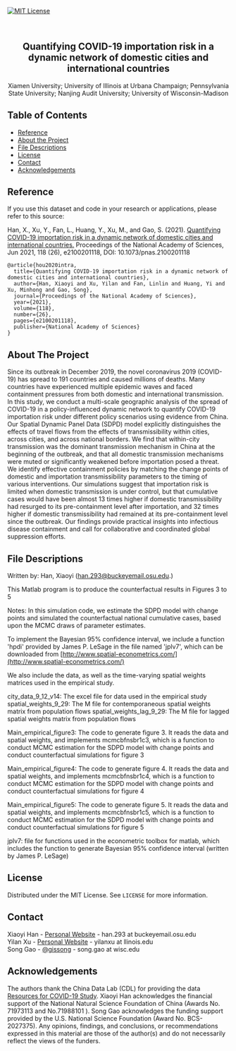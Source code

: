[![MIT License][license-shield]][license-url]

<!-- PROJECT LOGO -->
<br />
<p align="center">

  <h2 align="center">Quantifying COVID-19 importation risk in a dynamic network of domestic cities and international countries</h2>

  <p align="center">
Xiamen University; University of Illinois at Urbana Champaign; Pennsylvania State University; Nanjing Audit University; University of Wisconsin-Madison
  </p>
</p>

<!-- TABLE OF CONTENTS -->
## Table of Contents

* [Reference](#reference)
* [About the Project](#about-the-project)
* [File Descriptions](#file-descriptions)
* [License](#license)
* [Contact](#contact)
* [Acknowledgements](#acknowledgements)

<!-- Reference -->
## Reference
If you use this dataset and code in your research or applications, please refer to this source:

Han, X., Xu, Y., Fan, L., Huang, Y., Xu, M., and Gao, S. (2021). [Quantifying COVID-19 importation risk in a dynamic network of domestic cities and international countries.](https://doi.org/10.1073/pnas.2100201118) Proceedings of the National Academy of Sciences, Jun 2021, 118 (26), e2100201118, DOI: 10.1073/pnas.2100201118

```
@article{hou2020intra,
  title={Quantifying COVID-19 importation risk in a dynamic network of domestic cities and international countries},
  author={Han, Xiaoyi and Xu, Yilan and Fan, Linlin and Huang, Yi and Xu, Minhong and Gao, Song},
  journal={Proceedings of the National Academy of Sciences},
  year={2021},
  volume={118},
  number={26},
  pages={e2100201118},
  publisher={National Academy of Sciences}
}
```

<!-- ABOUT THE PROJECT -->
## About The Project

Since its outbreak in December 2019, the novel coronavirus 2019 (COVID-19) has spread to 191 countries and caused millions of deaths. Many countries have experienced multiple epidemic waves and faced containment pressures from both domestic and international transmission. In this study, we conduct a multi-scale geographic analysis of the spread of COVID-19 in a policy-influenced dynamic network to quantify COVID-19 importation risk under different policy scenarios using evidence from China. Our Spatial Dynamic Panel Data (SDPD) model explicitly distinguishes the effects of travel flows from the effects of transmissibility within cities, across cities, and across national borders. We find that within-city transmission was the dominant transmission mechanism in China at the beginning of the outbreak, and that all domestic transmission mechanisms were muted or significantly weakened before importation posed a threat. We identify effective containment policies by matching the change points of domestic and importation transmissibility parameters to the timing of various interventions. 
Our simulations suggest that importation risk is limited when domestic transmission is under control, but that cumulative cases would have been almost 13 times higher if domestic transmissibility had resurged to its pre-containment level after importation, and 32 times higher if domestic transmissibility had remained at its pre-containment level since the outbreak. Our findings provide practical insights into infectious disease containment and call for collaborative and coordinated global suppression efforts. 

## File Descriptions  
Written by: Han, Xiaoyi (han.293@buckeyemail.osu.edu.)

This Matlab program is to produce the counterfactual results in Figures 3 to 5 

Notes:
In this simulation code, we estimate the SDPD model with change points and simulated the counterfactual national cumulative cases, 
based upon the MCMC draws of parameter estimates. 

To implement the Bayesian 95% confidence interval, we include a function 'hpdi' provided by James P. LeSage in the file named 'jplv7', 
which can be downloaded  from [http://www.spatial-econometrics.com/](http://www.spatial-econometrics.com/)

We also include the data, as well as the time-varying spatial weights matrices used in the empirical study.

city_data_9_12_v14:        The excel file for data used in the empirical study
spatial_weights_9_29:     The M file for contemporaneous spatial weights matrix from population flows
spatial_weights_lag_9_29:  The M file for lagged spatial weights matrix from population flows

Main_empirical_figure3:  The code to generate figure 3. It reads the data and spatial weights, and implements mcmcbfnsbr1c3, which is a function to conduct MCMC estimation
for the SDPD model with change points and conduct counterfactual simulations for figure 3


Main_empirical_figure4:  The code to generate figure 4. It reads the data and spatial weights, and implements mcmcbfnsbr1c4, which is a function to conduct MCMC estimation
for the SDPD model with change points and conduct counterfactual simulations for figure 4


Main_empirical_figure5:  The code to generate figure 5. It reads the data and spatial weights, and implements mcmcbfnsbr1c5, which is a function to conduct MCMC estimation
for the SDPD model with change points and conduct counterfactual simulations for figure 5

jplv7: file for functions used in the econometric toolbox for matlab, which includes the function to generate Bayesian 95% confidence interval (written by James P. LeSage)

<!-- LICENSE -->
## License

Distributed under the MIT License. See `LICENSE` for more information.


<!-- CONTACT -->
## Contact
Xiaoyi Han - [Personal Website](https://hanxiaoyi.weebly.com/) - han.293 at buckeyemail.osu.edu </br>
Yilan Xu - [Personal Website](https://sites.google.com/site/xuyilan/) - yilanxu at llinois.edu </br>
Song Gao - [@gissong](https://twitter.com/gissong) - song.gao at wisc.edu  </br>


<!-- ACKNOWLEDGEMENTS -->
## Acknowledgements
The authors thank the China Data Lab (CDL) for providing the data [Resources for COVID-19 Study](https://projects.iq.harvard.edu/chinadatalab/resources-covid-19). Xiaoyi Han acknowledges the financial support of the National Natural Science Foundation of China (Awards No. 71973113 and No.71988101 ). Song Gao acknowledges the funding support provided by the U.S. National Science Foundation (Award No. BCS-2027375). Any opinions, findings, and conclusions, or recommendations expressed in this material are those of the author(s) and do not necessarily reflect the views of the funders. 

<!-- MARKDOWN LINKS & IMAGES -->
[license-shield]: https://img.shields.io/github/license/othneildrew/Best-README-Template.svg?style=flat-square
[license-url]: https://github.com/GeoDS/COVID19USFlows/blob/master/LICENSE.txt
